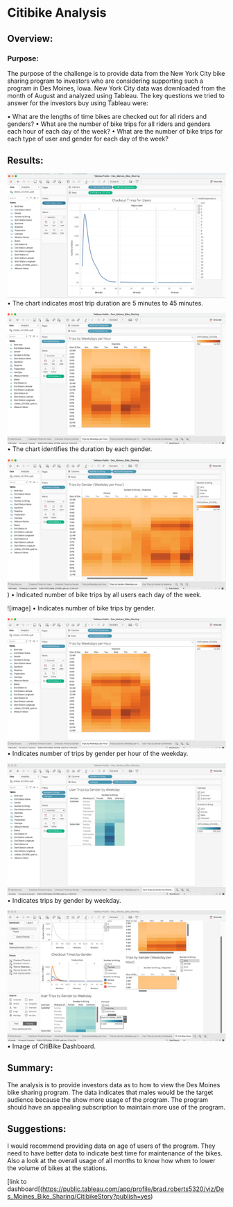 # Citibike Analysis

## Overview:

### Purpose:
The purpose of the challenge is to provide data from the New York City bike sharing program to investors who are considering supporting such a program in Des Moines, Iowa.  New York City data was downloaded from the month of August and analyzed using Tableau.  The key questions we tried to answer for the investors buy using Tableau were:

•	What are the lengths of time bikes are checked out for all riders and genders?
•	What are the number of bike trips for all riders and genders each hour of each day of the week?
•	What are the number of bike trips for each type of user and gender for each day of the week?

## Results:
 ![image](https://github.com/bradrobe/bikesharing/blob/main/Images/checkout_times_for_users.png)
•	The chart indicates most trip duration are 5 minutes to 45 minutes.

 ![image](https://github.com/bradrobe/bikesharing/blob/main/Images/trips_by_weekdays_per_hour.png)
•	The chart identifies the duration by each gender.


 ![image](https://github.com/bradrobe/bikesharing/blob/main/Images/trips_by_gender_weekdays_per_hour.png))
•	Indicated number of bike trips by all users each day of the week.

 ![image]
•	Indicates number of bike trips by gender.

 ![image](https://github.com/bradrobe/bikesharing/blob/main/Images/trips_by_weekdays_per_hour.png)
•	Indicates number of trips by gender per hour of the weekday.

 
![image](https://github.com/bradrobe/bikesharing/blob/main/Images/user_trips_by_gender_by_weekday.png)
•	Indicates trips by gender by weekday.

 ![image](https://github.com/bradrobe/bikesharing/blob/main/Images/citibike_dashbaord.png)
•	Image of CitiBike Dashboard.

## Summary:

The analysis is to provide investors data as to how to view the Des Moines bike sharing program.  The data indicates that males would be the target audience because the show more usage of the program.  The program should have an appealing subscription to maintain more use of the program.

## Suggestions:
I would recommend providing data on age of users of the program.  They need to have better data to indicate best time for maintenance of the bikes.  Also a look at the overall usage of all months to know how when to lower the volume of bikes at the stations.



[link to dashboard[(https://public.tableau.com/app/profile/brad.roberts5320/viz/Des_Moines_Bike_Sharing/CitibikeStory?publish=yes)

